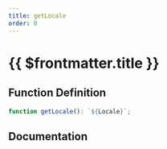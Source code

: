 ```yaml
---
title: getLocale
order: 0
---
```


# {{ $frontmatter.title }}

## Function Definition

```ts
function getLocale(): `${Locale}`;
```

## Documentation

<!--@include: ./parts/getLocale.md-->
